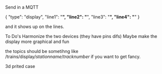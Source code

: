 Send in a MQTT


{
	"type": "display",
	"line1": "********************",
	"line2": "********************",
	"line3": "********************",
	"line4": "********************"
}

and it shows up on the lines.

To Do's
Harmonize the two devices (they have pins difs)
Maybe make the display more graphical and fun

the topics should be sometihng like /trains/display/*stationname*/*tracknumber* if you want to get fancy.

3d prited case
